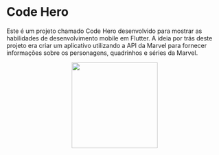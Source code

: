 # Code Hero

Este é um projeto chamado Code Hero desenvolvido para mostrar as habilidades de desenvolvimento mobile em Flutter. A ideia por trás deste projeto era criar um aplicativo utilizando a API da Marvel para fornecer informações sobre os personagens, quadrinhos e séries da Marvel.

<div style="text-align:center;">
  <img src="https://upload.wikimedia.org/wikipedia/commons/thumb/b/b9/Marvel_Logo.svg/1200px-Marvel_Logo.svg.png" width="200">
</div>